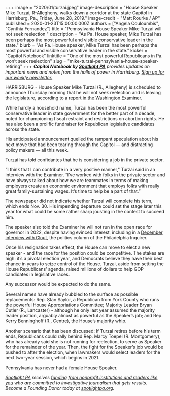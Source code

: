+++
image = "2020/01/turzai.jpeg"
image-description = "House Speaker Mike Turzai, R-Allegheny, walks down a corridor at the state Capitol in Harrisburg, Pa., Friday, June 28, 2019."
image-credit = "Matt Rourke / AP"
published = 2020-01-23T15:00:00.000Z
authors = ["Angela Couloumbis", "Cynthia Fernandez"]
title = "Pennsylvania House Speaker Mike Turzai will not seek reelection "
description = "As Pa. House speaker, Mike Turzai has been perhaps the most powerful and visible conservative leader in the state."
blurb = "As Pa. House speaker, Mike Turzai has been perhaps the most powerful and visible conservative leader in the state."
kicker = "Capitol Notebook"
linktitle = "One of the most powerful Republicans in Pa. won’t seek reelection"
slug = "mike-turzai-pennsylvania-house-speaker-retiring"
+++
<i><b>Capitol Notebook by </b></i><a href="https://www.spotlightpa.org/" ><i><b>Spotlight PA</b></i></a><i> provides updates on important news and notes from the halls of power in Harrisburg. </i><a href="https://www.spotlightpa.org/newsletters" ><i>Sign up for our weekly newsletter.</i></a>

HARRISBURG - House Speaker Mike Turzai (R., Allegheny) is scheduled to announce Thursday morning that he will not seek reelection and is leaving the  legislature,  according to a <a href="https://www.washingtonexaminer.com/news/pennsylvania-speaker-of-the-house-mike-turzai-to-retire" >report in the Washington Examiner</a>.

While hardly a household name, Turzai has been the most powerful conservative leader in state government for the better part of a decade, noted for championing fiscal restraint and restrictions on abortion rights. He has also been a prolific fundraiser for Republican legislative candidates across the state.

His anticipated announcement  quelled the rampant speculation about his next move that had been tearing through the Capitol — and distracting policy makers — all this week.

Turzai has told confidantes that he is considering a job in the private sector.

“I think that I can contribute in a very positive manner," Turzai said in an interview with the Examiner. “I’ve worked with folks in the private sector and have always talked about how we are teammates in terms of making employers create an economic environment that employs folks with really great family-sustaining wages. It’s time to help be a part of that.”

The newspaper did not indicate whether Turzai will complete his term, which ends Nov. 30. His impending departure could set the stage later this year for what could be some rather sharp jousting in the contest to succeed him.

The speaker also told the Examiner he will not run in the open race for governor in 2022, despite having evinced interest, including in a <a href="https://www.inquirer.com/politics/clout/pennsylvania-society-mike-turzai-2022-governor-race-20191207.html" >December interview with Clout</a>, the politics column of the Philadelphia Inquirer.

Once his resignation takes effect, the House can move to elect a new speaker - and the race for the position could be competitive. The stakes are high: it’s a pivotal election year, and Democrats believe they have their best chance in years to seize control of the House. Turzai, aside from setting the House Republicans’ agenda, raised millions of dollars to help GOP candidates in legislative races.

Any successor would be expected to do the same.

Several names have already bubbled to the surface as possible replacements: Rep. Stan Saylor, a Republican from York County who runs the powerful House Appropriations Committee; Majority Leader Bryan Cutler (R., Lancaster) - although he only last year assumed the majority leader position, arguably almost as powerful as the Speaker’s job; and Rep. Kerry Benninghoff (R., Centre), the House’s majority whip.

Another scenario that has been discussed: If Turzai retires before his term ends, Republicans could rally behind Rep. Marcy Toepel (R. Montgomery), who has already said she is not running for reelection, to serve as Speaker for the remainder of the year. Then, the fight for the Speaker’s job would be pushed to after the election, when lawmakers would select leaders for the next two-year session, which begins in 2021.

Pennsylvania has never had a female House Speaker.

<a href="https://www.spotlightpa.org/"><i>Spotlight PA</i></a><i> receives </i><a href="https://www.spotlightpa.org/support"><i>funding from nonprofit institutions and readers like you</i></a><i> who are committed to investigative journalism that gets results. Become a Founding Donor today at </i><a href="https://www.spotlightpa.org/"><i>spotlightpa.org</i></a><i>.</i>
